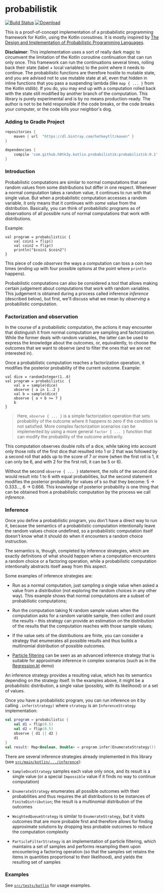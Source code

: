 probabilistik
===

[![Build Status](https://travis-ci.com/h0tk3y/probabilistik.svg?branch=master)](https://travis-ci.com/h0tk3y/probabilistik) [ ![Download](https://api.bintray.com/packages/hotkeytlt/maven/probabilistik/images/download.svg) ](https://bintray.com/hotkeytlt/maven/probabilistik/_latestVersion)

This is a proof-of-concept implementation of a probabilistic programming framework
for Kotlin, using the Kotlin coroutines. It is mostly inspired by 
[The Design and Implementation of Probabilistic Programming Languages](http://dippl.org). 

**Disclaimer**: This implementation uses a sort of really dark magic to circumvent
the limitation of the Kotlin coroutine continuation that can run only once. This 
framework can run the continuations several times, rolling back their state (label + local variables)
to the point where it needs to continue. The probabilistic functions are therefore hostile
to mutable state, and you are advised not to use mutable state at all, even that hidden in 
inline functions that you pass a suspending lambda (like `map { ... }` from the Kotlin stdlib). 
If you do, you may end up with a computation rolled back with the state still modified by another branch of the computation.
This library is purely experimental and is by no means production-ready. The author is not 
to be held responsible if the code breaks, or the code breaks your computer, or the code kills your neighbor's dog.

### Adding to Gradle Project

``` groovy
repositories {
    maven { url  "https://dl.bintray.com/hotkeytlt/maven" }
}

dependencies {
    compile 'com.github.h0tk3y.kotlin.probabilistik:probabilistik:0.1'
}
```

### Introduction

Probabilistic computations are similar to normal computations that use random values from some distributions 
but differ in one respect. Whenever a normal computation takes a random value, it continues to run with that
single value. But when a probabilistic computation accesses a random variable, it only means that
it continues with *some* value from the distribution. Basically, you can think of probabilistic programs as of 
observations of all possible runs of normal computations that work with distributions.

Example:

```
val program = probabilistiic {
    val coin1 = flip()
    val coin2 = flip()
    println("$coin1 $coin2")
}
```

This piece of code *observes* the ways a computation can toss a coin two times 
(ending up with four possible options at the point where `println` happens).

Probabilistic computations can also be considered a tool that allows making certain
judgement about computations that work with random variables. This judgement is obtained
during a process called inference *inference* (described below), but first, we'll discuss
what we mean by *observing* a probabilistic computation.

### Factorization and observation

In the course of a probabilistic computation, the actions it may encounter that distinguish it 
from normal computation are sampling and factorization. While the former deals with 
random variables, the latter can be used to express the knowledge about the outcomes, or,
equivalently, to choose the outcomes that we want to observe (and to filter the ones that 
we are not interested in).

Once a probabilistic computation reaches a factorization operation, it modifies the posterior
probability of the current outcome. Example:

```
val dice = randomInteger(1..6)
val program = probabilistic  {
    val a = sample(dice)
    observe { a in 1..2 }
    val b = sample(dice)
    observe { a + b >= 7 }
    b
}
```

> Here, `observe { ... }` is a simple factorization operation that sets probability of the 
outcome where it happens to zero if the condition is not satisfied. More complex factorization
scenarios can be implemented by using a more general `factor { ... }` function that can modify
the probability of the outcome arbitrarily.

This computation observes double rolls of a dice, while taking into account only those 
rolls of the first dice that resulted into 1 or 2 that was followed by a second roll 
that adds up to the score of 7 or more (when the first roll is 1, it can only be 6, 
and with 2 for the first roll, it can be 5 or 6).

Without the second `observe { ... }` statement, the rolls of the second dice would result 
into 1 to 6 with equal probabilities, but the second statement modifies the posterior 
probability for values of `b` so that they become: 5 → 0.333..., 6 → 0.666. This knowledge
of posterior probability is one thing that can be obtained from a probabilistic computation
by the process we call *inference*.

### Inference

Once you define a probabilistic program, you don't have a direct way to run it, because
the semantics of a probabilistic computation intentionally leave the random values choice 
undefined, so a probabilistic computation itself doesn't know what it should do when it encounters a 
random choice instruction.

The semantics is, though, completed by inference strategies, which are exactly definitions of 
what should happen when a computation encounters a random choice or a factoring operation, 
while a probabilistic computation intentionally abstracts itself away from this aspect.

Some examples of inference strategies are:

* Run as a normal computation, just sampling a single value when asked a value from a distribution (not exploring
 the random choices in any other way). This example shows that normal computations are a subset of
 probabilistic computations;
 
* Run the computation taking N random sample values when the computation asks for a 
 random variable sample, then collect and count the results – this strategy can provide 
 an estimation on the distribution of the results that the computation reaches with those sample values;
 
* If the value sets of the distributions are finite, you can consider a strategy that
 enumerates all possible results and thus builds a multinomial distribution of possible outcomes.
 
* [Particle filtering](http://dippl.org/chapters/05-particlefilter.html) can be seen as an advanced inference 
 strategy that is suitable for approximate inference in complex scenarios (such as in the 
 [Regression.kt](https://github.com/h0tk3y/probabilistik/blob/master/src/test/kotlin/Regression.kt) demo) 
 
An inference strategy provides a resulting value, which has its semantics depending on the strategy
itself. In the examples above, it might be a probabilistic distribution, a single value (possibly, with its likelihood) or 
a set of values.

Once you have a probabilistic program, you can run inference on it by calling `.infer(strategy)` where `strategy` is an 
`InferenceStrategy` implementation:

``` kotlin
val program = probabilistic {
    val d1 = flip(0.5)
    val d2 = flip(0.5)
    observe { d1 || d2 }
    d1
}
val result: Map<Boolean, Double> = program.infer(EnumerateStrategy()) 
```

There are several inference strategies already implemented in this library (see [`src/main/kotlin/.../inference`](https://github.com/h0tk3y/probabilistik/tree/master/src/main/kotlin/com/github/h0tk3y/probabilistik/inference)):

* `SampleOnceStrategy` samples each value only once, and its result is a single value (or a special `Impossible` value 
if it finds no way to continue computation)

* `EnumerateStrategy` enumerates all possible outcomes with their probabilities and thus requires the
 all distributions to be instances of `FiniteDistribution`; the result is a multinomial distribution of the outcomes
 
* `WeightedQueueStrategy` is similar to `EnumerateStrategy`, but it visits outcomes that are more probable 
 first and therefore allows for finding approximate solutions by dropping less probable outcomes to reduce
 the computation complexity
 
* `ParticleFilterStrategy` is an implementation of particle filtering, which maintains a set of samples and 
 performs resampling them upon encountering a factoring operation (so that the samples set retains the 
 items in quantities proportional to their likelihood), and yields the resulting set of samples
 
### Examples

See [`src/tests/kotlin`](https://github.com/h0tk3y/probabilistik/tree/master/src/test/kotlin) for usage examples.
